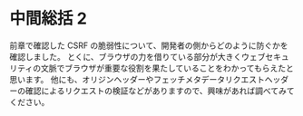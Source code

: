 # 中間総括 2

前章で確認した CSRF の脆弱性について、開発者の側からどのように防ぐかを確認しました。
とくに、ブラウザの力を借りている部分が大きくウェブセキュリティの文脈でブラウザが重要な役割を果たしていることをわかってもらえたと思います。
他にも、オリジンヘッダーやフェッチメタデータリクエストヘッダーの確認によるリクエストの検証などがありますので、興味があれば調べてみてください。
